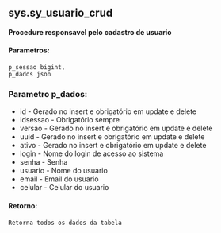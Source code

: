 ## sys.sy_usuario_crud

**Procedure responsavel pelo cadastro de usuario**


#### Parametros:

```
p_sessao bigint,
p_dados json
```

### Parametro p_dados:

 - id -          Gerado no insert e obrigatório em update e delete
 - idsessao -    Obrigatório sempre
 - versao -      Gerado no insert e obrigatório em update e delete
 - uuid -        Gerado no insert e obrigatório em update e delete
 - ativo -       Gerado no insert e obrigatório em update e delete
 - login -       Nome do login de acesso ao sistema  
 - senha -       Senha
 - usuario -     Nome do usuario  
 - email -       Email do usuario
 - celular -     Celular do usuario


#### Retorno:

```
Retorna todos os dados da tabela
```
